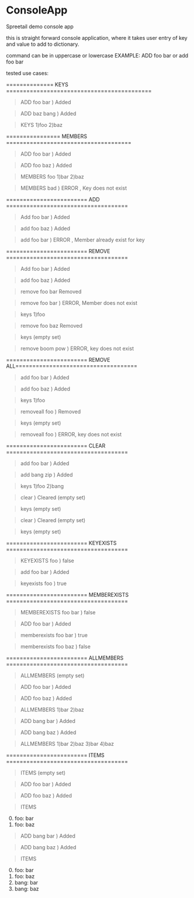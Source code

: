 # ConsoleApp
Spreetail demo console app


this is straight forward console application, where it takes user entry of key and value to add to dictionary. 

command can be in uppercase or lowercase
EXAMPLE: 
	ADD foo bar
	or
	add foo bar

tested use cases:

============== KEYS ===========================================
> ADD foo bar
) Added


> ADD baz bang
) Added


> KEYS
1)foo
2)baz

================ MEMBERS =====================================
> ADD foo bar
) Added


> ADD foo baz
) Added


> MEMBERS foo
1)bar
2)baz


> MEMBERS bad
) ERROR , Key does not exist

======================== ADD ====================================
> Add foo bar
) Added


> add foo baz
) Added


> add foo bar
) ERROR , Member already exist for key
======================== REMOVE ====================================
> Add foo bar
) Added


> add foo baz
) Added


> remove foo bar
Removed


> remove foo bar
) ERROR, Member does not exist


> keys
1)foo


> remove foo baz
Removed


> keys
(empty set)


> remove boom pow
) ERROR, key does not exist

======================== REMOVE ALL====================================
> add foo bar
) Added


> add foo baz
) Added


> keys
1)foo


> removeall foo
) Removed


> keys
(empty set)


> removeall foo
) ERROR, key does not exist

======================== CLEAR ====================================
> add foo bar
) Added


> add bang zip
) Added


> keys
1)foo
2)bang


> clear
) Cleared
(empty set)


> keys
(empty set)


> clear
) Cleared
(empty set)


> keys
(empty set)

======================== KEYEXISTS ====================================
> KEYEXISTS foo
) false


> add foo bar
) Added


> keyexists foo
) true

======================== MEMBEREXISTS ====================================
> MEMBEREXISTS foo bar
) false


> ADD foo bar
) Added


> memberexists foo bar
) true


> memberexists foo baz
) false

======================== ALLMEMBERS ====================================
> ALLMEMBERS
(empty set)


> ADD foo bar
) Added


> ADD foo baz
) Added


> ALLMEMBERS
1)bar
2)baz


> ADD bang bar
) Added


> ADD bang baz
) Added


> ALLMEMBERS
1)bar
2)baz
3)bar
4)baz

 ======================== ITEMS ====================================
> ITEMS
 (empty set)


> ADD foo bar
) Added


> ADD foo baz
) Added


> ITEMS
0) foo: bar
1) foo: baz


> ADD bang bar
) Added


> ADD bang baz
) Added


> ITEMS
0) foo: bar
1) foo: baz
2) bang: bar
3) bang: baz